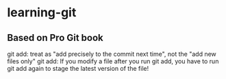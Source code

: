 # learning-git

## Based on Pro Git book
git add: treat as "add precisely to the commit next time", not the "add new files only"
git add:  If  you  modify  a  file  after  you  run  git add,  you  have  to  run  git add  again  to  stage  the
latest version of the file!
